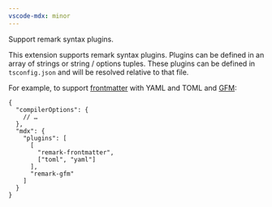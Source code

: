 ```yaml
---
vscode-mdx: minor
---
```


Support remark syntax plugins.

This extension supports remark syntax plugins.
Plugins can be defined in an array of strings or string / options tuples.
These plugins can be defined in `tsconfig.json` and will be resolved relative to
that file.

For example, to support
[frontmatter](https://github.com/remarkjs/remark-frontmatter) with YAML and TOML
and [GFM](https://github.com/remarkjs/remark-gfm):

```jsonc
{
  "compilerOptions": {
    // …
  },
  "mdx": {
    "plugins": [
      [
        "remark-frontmatter",
        ["toml", "yaml"]
      ],
      "remark-gfm"
    ]
  }
}
```
